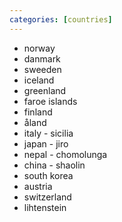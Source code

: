```yaml
---
categories: [countries]
---
```


* norway
* danmark
* sweeden
* iceland
* greenland
* faroe islands
* finland
* åland
* italy - sicilia
* japan - jiro
* nepal - chomolunga
* china - shaolin
* south korea
* austria
* switzerland
* lihtenstein
